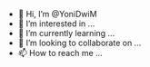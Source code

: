 - 👋 Hi, I’m @YoniDwiM
- 👀 I’m interested in ...
- 🌱 I’m currently learning ...
- 💞️ I’m looking to collaborate on ...
- 📫 How to reach me ...

<!---
YoniDwiM/YoniDwiM is a ✨ special ✨ repository because its `README.md` (this file) appears on your GitHub profile.
You can click the Preview link to take a look at your changes.
--->
